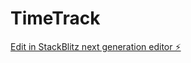 # TimeTrack

[Edit in StackBlitz next generation editor ⚡️](https://stackblitz.com/~/github.com/OlafJacobson/TimeTrack)